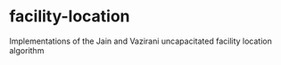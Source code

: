 # facility-location
Implementations of the Jain and Vazirani uncapacitated facility location algorithm 
